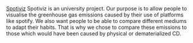 [Spotiviz](https://roipancakes.github.io/spotiviz/)
Spotiviz is an university project. Our purpose is to allow people to visualise the greenhouse gas emissions caused by their use of platforms like spotify.
We also want people to be able to compare different mediums to adapt their habits. That is why we chose to compare these emissions to those which would have been caused by physical or dematerialized CD.
